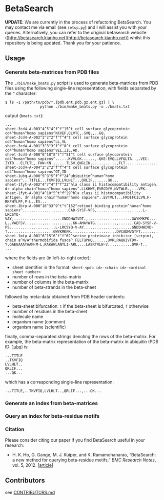 # BetaSearch

**UPDATE**: We are currently in the process of refactoring BetaSearch. You may contact me via email
(see `setup.py`) and I will assist you with your queries.  Alternatively, you
can refer to the original betasearch website
([http://betasearch.kianho.net](http://betasearch.kianho.net)) whilst this
repository is being updated. Thank you for your patience.

## Usage

### Generate beta-matrices from PDB files

The `./bin/make_bmats.py` script is used to generate beta-matrices from PDB
files using the following single-line representation, with fields separated by
the `^` character:
```
$ ls -1 /path/to/pdb/*.{pdb,ent,pdb.gz,ent.gz} | \
                python ./bin/make_bmats.py -o ./bmats.txt
```
output (`bmats.txt`):
```
...
sheet-3cd4-A-003^4^5^4^f^f^15^t cell surface glycoprotein cd4^human^homo sapiens^KKVEF,QLVTC,.SVQ.,..GQ.
sheet-3cd4-A-002^2^2^2^f^f^4^t cell surface glycoprotein cd4^human^homo sapiens^LL,VL
sheet-3cd4-A-001^3^3^3^f^f^8^t cell surface glycoprotein cd4^human^homo sapiens^VEL,IIL,AD.
sheet-3cd4-A-000^6^18^8^t^f^51^t cell surface glycoprotein cd4^human^homo sapiens^......KVVLGK......,.QKE-EVQLLVFGLTA..,.VEC-IYTD...ELTLTL,.FHW-KN.......TLSV,QNGLIK............,FLT...............
sheet-3cd4-A-004^2^2^2^f^f^4^t cell surface glycoprotein cd4^human^homo sapiens^GT,ID
sheet-1ubq-A-000^5^8^5^f^f^24^ubiquitin^human^homo sapiens^...TITLE,..TKVFIQ,LVLHLT..,QRLIF...,...QK...
sheet-1fyt-A-002^4^7^4^f^f^22^hla class ii histocompatibility antigen, dr alpha chain^human^homo sapiens^.LLKHWE,EVRCDYV,NVTWLR.,...VPK.
sheet-1fyt-A-001^4^10^5^t^f^29^hla class ii histocompatibility antigen, dr alpha chain^human^homo sapiens^..EVTVLT..,FKDIFCILVN,F-RKFHYLPF,P-L..ES...
sheet-1brp-A-000^16^33^9^t^t^152^retinol binding protein^human^homo sapiens^.....................CAD-SYSF-VFS,.....................L-LRCSYQ-VAY,......................GNDDHWIVDT.,....................GWYKMKFK.....,...............DVCADMVGTFT.......,...............RVRGKATASM........,..............R-L..VAEFSV........,.............KK-AMAYWTG..........,.......CAD-SYSF-V-FS.............,.......L-LRCSYQ-V-AY.............,........GNDDHWIVD-T..............,......GWYKMKFK...................,.DVCADMVGTFT.....................,.RVRGKATASM......................,.RL..VAEFSV......................,KKAMAYWTG........................
sheet-1mtp-A-001^6^15^6^f^f^62^serine proteinase inhibitor (serpin), chain a^N/A^thermobifida fusca^.FELTQPHQ......,DVRLRAQHIVTDV-Y,GAEGAAATAAM-M-L,RAKAWLANTLI-ARL,...LASRTVLW-V..,........DVR-T..
...
```
where the fields are (in left-to-right order):
- sheet identifier in the format: `sheet-<pdb id>-<chain id>-<ordinal sheet number>`
- number of rows in the beta-matrix
- number of columns in the beta-matrix
- number of beta-strands in the beta-sheet

followed by meta-data obtained from PDB header contents:
- beta-sheet bifurcation: `t` if the beta-sheet is bifurcated, `f` otherwise
- number of residues in the beta-sheet
- molecule name
- organism name (common)
- organism name (scientific)

finally, comma-separated strings denoting the rows of the beta-matrix. For
example, the beta-matrix representation of the beta-matrix in ubiquitin (PDB
ID: [1ubq][1ubq]) is:
```
...TITLE            
..TKVFIQ            
LVLHLT..            
QRLIF...            
...QK...            
```
which has a corresponding single-line representation:
```
...TITLE,..TKVFIQ,LVLHLT..,QRLIF...,...QK...
```

### Generate an index from beta-matrices

### Query an index for beta-residue motifs

### Citation

Please consider citing our paper if you find BetaSearch useful in your research:

- H. K. Ho, G. Gange, M. J. Kuiper, and K. Ramamohanarao, “BetaSearch: a new method for querying
beta-residue motifs,” _BMC Research Notes_, vol. 5, 2012. [[article][betasearch-doi]]

## Contributors

see [CONTRIBUTORS.md](CONTRIBUTORS.md)

[1ubq]: http://pdb.org/pdb/explore/explore.do?structureId=1ubq
[betasearch-doi]: http://dx.doi.org/10.1186/1756-0500-5-391
